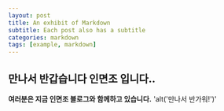 ```yaml
---
layout: post
title: An exhibit of Markdown
subtitle: Each post also has a subtitle
categories: markdown
tags: [example, markdown]
---
```


## 만나서 반갑습니다 인면조 입니다..
**여러분은 지금 인면조 블로그와 함께하고 있습니다.**
'alt('만나서 반가워!')'